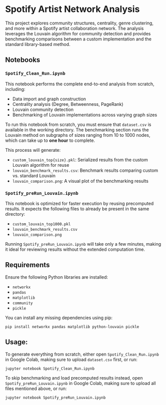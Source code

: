 # Spotify Artist Network Analysis

This project explores community structures, centrality, genre clustering, and more within a Spotify artist collaboration network. The analysis leverages the Louvain algorithm for community detection and provides benchmarking comparisons between a custom implementation and the standard library-based method.

## Notebooks

### `Spotify_Clean_Run.ipynb`
This notebook performs the complete end-to-end analysis from scratch, including:

- Data import and graph construction  
- Centrality analysis (Degree, Betweenness, PageRank)  
- Louvain community detection  
- Benchmarking of Louvain implementations across varying graph sizes

To run this notebook from scratch, you must ensure that `dataset.csv` is available in the working directory. The benchmarking section runs the Louvain method on subgraphs of sizes ranging from 10 to 1000 nodes, which can take up to **one hour** to complete.

This process will generate:

- `custom_louvain_top{size}.pkl`: Serialized results from the custom Louvain algorithm for reuse  
- `louvain_benchmark_results.csv`: Benchmark results comparing custom vs. standard Louvain  
- `louvain_comparison.png`: A visual plot of the benchmarking results

### `Spotify_preRun_Louvain.ipynb`
This notebook is optimized for faster execution by reusing precomputed results. It expects the following files to already be present in the same directory:

- `custom_louvain_top1000.pkl`  
- `louvain_benchmark_results.csv`  
- `louvain_comparison.png`

Running `Spotify_preRun_Louvain.ipynb` will take only a few minutes, making it ideal for reviewing results without the extended computation time.

## Requirements

Ensure the following Python libraries are installed:

- `networkx`  
- `pandas`  
- `matplotlib`  
- `community`  
- `pickle`

You can install any missing dependencies using pip:

`pip install networkx pandas matplotlib python-louvain pickle`


## Usage:

To generate everything from scratch, either open `Spotify_Clean_Run.ipynb` in Google Colab, making sure to upload `dataset.csv` first, or run:

`jupyter notebook Spotify_Clean_Run.ipynb`

To skip benchmarking and load precomputed results instead, open `Spotify_preRun_Louvain.ipynb` in Google Colab, making sure to upload all files mentioned above, or run:

`jupyter notebook Spotify_preRun_Louvain.ipynb`
